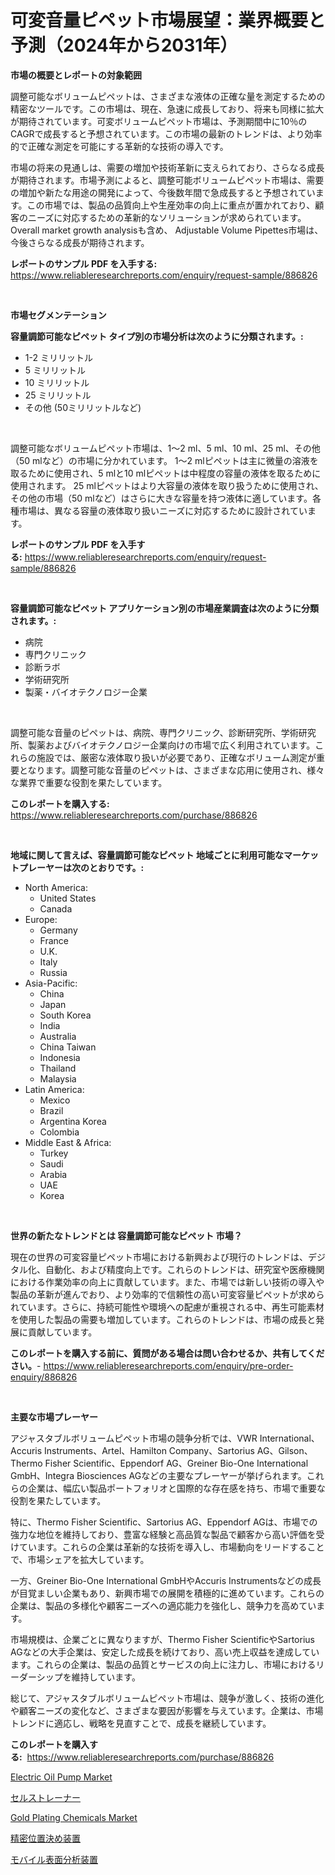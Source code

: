 <p><h1>可変音量ピペット市場展望：業界概要と予測（2024年から2031年）</h1></p><p><strong>市場の概要とレポートの対象範囲</strong></p>
<p><p>調整可能なボリュームピペットは、さまざまな液体の正確な量を測定するための精密なツールです。この市場は、現在、急速に成長しており、将来も同様に拡大が期待されています。可変ボリュームピペット市場は、予測期間中に10％のCAGRで成長すると予想されています。この市場の最新のトレンドは、より効率的で正確な測定を可能にする革新的な技術の導入です。</p><p>市場の将来の見通しは、需要の増加や技術革新に支えられており、さらなる成長が期待されます。市場予測によると、調整可能ボリュームピペット市場は、需要の増加や新たな用途の開発によって、今後数年間で急成長すると予想されています。この市場では、製品の品質向上や生産効率の向上に重点が置かれており、顧客のニーズに対応するための革新的なソリューションが求められています。Overall market growth analysisも含め、 Adjustable Volume Pipettes市場は、今後さらなる成長が期待されます。</p></p>
<p><strong>レポートのサンプル PDF を入手する:</strong> <a href="https://www.reliableresearchreports.com/enquiry/request-sample/886826">https://www.reliableresearchreports.com/enquiry/request-sample/886826</a></p>
<p>&nbsp;</p>
<p><strong>市場セグメンテーション</strong></p>
<p><strong>容量調節可能なピペット タイプ別の市場分析は次のように分類されます。:</strong></p>
<p><ul><li>1-2 ミリリットル</li><li>5 ミリリットル</li><li>10 ミリリットル</li><li>25 ミリリットル</li><li>その他 (50ミリリットルなど)</li></ul></p>
<p>&nbsp;</p>
<p><p>調整可能なボリュームピペット市場は、1〜2 ml、5 ml、10 ml、25 ml、その他（50 mlなど）の市場に分かれています。 1〜2 mlピペットは主に微量の溶液を取るために使用され、5 mlと10 mlピペットは中程度の容量の液体を取るために使用されます。 25 mlピペットはより大容量の液体を取り扱うために使用され、その他の市場（50 mlなど）はさらに大きな容量を持つ液体に適しています。各種市場は、異なる容量の液体取り扱いニーズに対応するために設計されています。</p></p>
<p><strong>レポートのサンプル PDF を入手する:</strong>&nbsp;<a href="https://www.reliableresearchreports.com/enquiry/request-sample/886826">https://www.reliableresearchreports.com/enquiry/request-sample/886826</a></p>
<p>&nbsp;</p>
<p><strong> 容量調節可能なピペット アプリケーション別の市場産業調査は次のように分類されます。:</strong></p>
<p><ul><li>病院</li><li>専門クリニック</li><li>診断ラボ</li><li>学術研究所</li><li>製薬・バイオテクノロジー企業</li></ul></p>
<p>&nbsp;</p>
<p><p>調整可能な音量のピペットは、病院、専門クリニック、診断研究所、学術研究所、製薬およびバイオテクノロジー企業向けの市場で広く利用されています。これらの施設では、厳密な液体取り扱いが必要であり、正確なボリューム測定が重要となります。調整可能な音量のピペットは、さまざまな応用に使用され、様々な業界で重要な役割を果たしています。</p></p>
<p><strong>このレポートを購入する:</strong>&nbsp; <a href="https://www.reliableresearchreports.com/purchase/886826">https://www.reliableresearchreports.com/purchase/886826</a></p>
<p>&nbsp;</p>
<p><strong>地域に関して言えば、容量調節可能なピペット 地域ごとに利用可能なマーケットプレーヤーは次のとおりです。:</strong></p>
<p><ul>
    <li>
        North America:
        <ul>
            <li>United States</li>
            <li>Canada</li>
        </ul>
    </li>
    <li>
        Europe:
        <ul>
            <li>Germany</li>
            <li>France</li>
            <li>U.K.</li>
            <li>Italy</li>
            <li>Russia</li>
        </ul>
    </li>
    <li>
        Asia-Pacific:
        <ul>
            <li>China</li>
            <li>Japan</li>
            <li>South Korea</li>
            <li>India</li>
            <li>Australia</li>
            <li>China Taiwan</li>
            <li>Indonesia</li>
            <li>Thailand</li>
            <li>Malaysia</li>
        </ul>
    </li>
    <li>
        Latin America:
        <ul>
            <li>Mexico</li>
            <li>Brazil</li>
            <li>Argentina Korea</li>
            <li>Colombia</li>
        </ul>
    </li>
    <li>
        Middle East & Africa:
        <ul>
            <li>Turkey</li>
            <li>Saudi</li>
            <li>Arabia</li>
            <li>UAE</li>
            <li>Korea</li>
        </ul>
    </li>
    </ul></p>
<p>&nbsp;</p>
<p><strong>世界の新たなトレンドとは 容量調節可能なピペット 市場？</strong></p>
<p><p>現在の世界の可変容量ピペット市場における新興および現行のトレンドは、デジタル化、自動化、および精度向上です。これらのトレンドは、研究室や医療機関における作業効率の向上に貢献しています。また、市場では新しい技術の導入や製品の革新が進んでおり、より効率的で信頼性の高い可変容量ピペットが求められています。さらに、持続可能性や環境への配慮が重視される中、再生可能素材を使用した製品の需要も増加しています。これらのトレンドは、市場の成長と発展に貢献しています。</p></p>
<p><strong>このレポートを購入する前に、質問がある場合は問い合わせるか、共有してください。</strong>- <a href="https://www.reliableresearchreports.com/enquiry/pre-order-enquiry/886826">https://www.reliableresearchreports.com/enquiry/pre-order-enquiry/886826</a></p>
<p>&nbsp;</p>
<p><strong>主要な市場プレーヤー</strong></p>
<p><p>アジャスタブルボリュームピペット市場の競争分析では、VWR International、Accuris Instruments、Artel、Hamilton Company、Sartorius AG、Gilson、Thermo Fisher Scientific、Eppendorf AG、Greiner Bio-One International GmbH、Integra Biosciences AGなどの主要なプレーヤーが挙げられます。これらの企業は、幅広い製品ポートフォリオと国際的な存在感を持ち、市場で重要な役割を果たしています。</p><p>特に、Thermo Fisher Scientific、Sartorius AG、Eppendorf AGは、市場での強力な地位を維持しており、豊富な経験と高品質な製品で顧客から高い評価を受けています。これらの企業は革新的な技術を導入し、市場動向をリードすることで、市場シェアを拡大しています。</p><p>一方、Greiner Bio-One International GmbHやAccuris Instrumentsなどの成長が目覚ましい企業もあり、新興市場での展開を積極的に進めています。これらの企業は、製品の多様化や顧客ニーズへの適応能力を強化し、競争力を高めています。</p><p>市場規模は、企業ごとに異なりますが、Thermo Fisher ScientificやSartorius AGなどの大手企業は、安定した成長を続けており、高い売上収益を達成しています。これらの企業は、製品の品質とサービスの向上に注力し、市場におけるリーダーシップを維持しています。</p><p>総じて、アジャスタブルボリュームピペット市場は、競争が激しく、技術の進化や顧客ニーズの変化など、さまざまな要因が影響を与えています。企業は、市場トレンドに適応し、戦略を見直すことで、成長を継続しています。</p></p>
<p><strong>このレポートを購入する:</strong>&nbsp;&nbsp;<a href="https://www.reliableresearchreports.com/purchase/886826">https://www.reliableresearchreports.com/purchase/886826</a></p>
<p><p><a href="https://view.publitas.com/reportprime-1/electric-oil-pump-market-research-report-unlocks-analysis-on-the-market-financial-status-market-size-and-market-revenue-upto-2031/">Electric Oil Pump Market</a></p><p><a href="https://github.com/ReganWisoky2023/Market-Research-Report-List-1/blob/main/120067816153.md">セルストレーナー</a></p><p><a href="https://simplistic-meeting-7ee.notion.site/Gold-Plating-Chemicals-Market-Analysis-and-Market-Size-Global-Industry-Overview-Market-Segmentatio-21be09594d5243959f1a83a0bb2a2b5d">Gold Plating Chemicals Market</a></p><p><a href="https://medium.com/@emmittkutch2023/%E7%B2%BE%E5%AF%86%E4%BD%8D%E7%BD%AE%E6%B1%BA%E3%82%81%E6%A9%9F%E5%99%A8%E5%B8%82%E5%A0%B4%E3%81%AE%E5%88%86%E6%9E%90%E3%81%A82024%E5%B9%B4%E3%81%8B%E3%82%892031%E5%B9%B4%E3%81%BE%E3%81%A7%E3%81%AE%E3%82%B5%E3%82%A4%E3%82%BA%E4%BA%88%E6%B8%AC-30116a0b5f0b">精密位置決め装置</a></p><p><a href="https://medium.com/@skylarreilly36/%E3%83%A2%E3%83%90%E3%82%A4%E3%83%AB%E8%A1%A8%E9%9D%A2%E3%82%A2%E3%83%8A%E3%83%A9%E3%82%A4%E3%82%B6%E3%83%BC%E3%81%AE%E5%B8%82%E5%A0%B4%E8%A6%8F%E6%A8%A1%E3%81%A8%E5%B8%82%E5%A0%B4%E3%83%88%E3%83%AC%E3%83%B3%E3%83%89-%E5%AE%8C%E5%85%A8%E3%81%AA%E7%94%A3%E6%A5%AD%E6%A6%82%E8%A6%81-2024%E5%B9%B4%E3%81%8B%E3%82%892031%E5%B9%B4-56eef64a0d0a">モバイル表面分析装置</a></p></p>